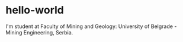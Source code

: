 # hello-world

I'm student at Faculty of Mining and Geology: University of Belgrade - Mining Engineering, Serbia.
